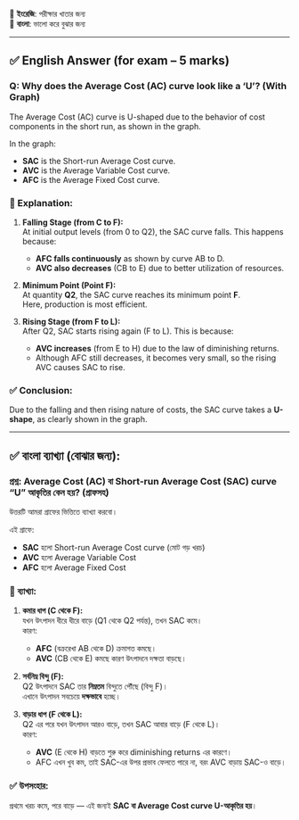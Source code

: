 📘 **ইংরেজি**: পরীক্ষার খাতার জন্য  
📗 **বাংলা**: ভালো করে বুঝার জন্য

---

## ✅ **English Answer (for exam – 5 marks)**

### **Q: Why does the Average Cost (AC) curve look like a ‘U’? (With Graph)**

The Average Cost (AC) curve is U-shaped due to the behavior of cost components in the short run, as shown in the graph.

In the graph:
- **SAC** is the Short-run Average Cost curve.
- **AVC** is the Average Variable Cost curve.
- **AFC** is the Average Fixed Cost curve.

### 📌 Explanation:

1. **Falling Stage (from C to F):**  
   At initial output levels (from 0 to Q2), the SAC curve falls. This happens because:
   - **AFC falls continuously** as shown by curve AB to D.
   - **AVC also decreases** (CB to E) due to better utilization of resources.

2. **Minimum Point (Point F):**  
   At quantity **Q2**, the SAC curve reaches its minimum point **F**.  
   Here, production is most efficient.

3. **Rising Stage (from F to L):**  
   After Q2, SAC starts rising again (F to L). This is because:
   - **AVC increases** (from E to H) due to the law of diminishing returns.
   - Although AFC still decreases, it becomes very small, so the rising AVC causes SAC to rise.

### ✅ **Conclusion:**  
Due to the falling and then rising nature of costs, the SAC curve takes a **U-shape**, as clearly shown in the graph.

---

## ✅ **বাংলা ব্যাখ্যা (বোঝার জন্য):**

### প্রশ্ন: Average Cost (AC) বা Short-run Average Cost (SAC) curve “U” আকৃতির কেন হয়? (গ্রাফসহ)

উত্তরটি আমরা গ্রাফের ভিত্তিতে ব্যাখ্যা করবো।

এই গ্রাফে:
- **SAC** হলো Short-run Average Cost curve (মোট গড় খরচ)
- **AVC** হলো Average Variable Cost
- **AFC** হলো Average Fixed Cost

### 📌 ব্যাখ্যা:

1. **কমার ধাপ (C থেকে F):**  
   যখন উৎপাদন ধীরে ধীরে বাড়ে (Q1 থেকে Q2 পর্যন্ত), তখন SAC কমে।  
   কারণ:
   - **AFC** (বক্ররেখা AB থেকে D) ক্রমাগত কমছে।
   - **AVC** (CB থেকে E) কমছে কারণ উৎপাদনে দক্ষতা বাড়ছে।

2. **সর্বনিম্ন বিন্দু (F):**  
   Q2 উৎপাদনে SAC তার **নিম্নতম** বিন্দুতে পৌঁছে (বিন্দু F)।  
   এখানে উৎপাদন সবচেয়ে **দক্ষভাবে** হচ্ছে।

3. **বাড়ার ধাপ (F থেকে L):**  
   Q2 এর পরে যখন উৎপাদন আরও বাড়ে, তখন SAC আবার বাড়ে (F থেকে L)।  
   কারণ:
   - **AVC** (E থেকে H) বাড়তে শুরু করে diminishing returns এর কারণে।
   - AFC এখন খুব কম, তাই SAC-এর উপর প্রভাব ফেলতে পারে না, বরং AVC বাড়ায় SAC-ও বাড়ে।

### ✅ **উপসংহার:**  
প্রথমে খরচ কমে, পরে বাড়ে — এই জন্যই **SAC বা Average Cost curve U-আকৃতির হয়**।